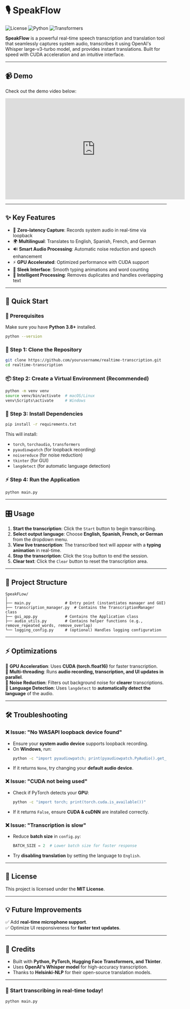 # 🎙️ SpeakFlow

![License](https://img.shields.io/badge/License-MIT-green.svg)
![Python](https://img.shields.io/badge/Python-3.8+-blue.svg)
![Transformers](https://img.shields.io/badge/HuggingFace-Transformers-yellow.svg)

**SpeakFlow** is a powerful real-time speech transcription and translation tool that seamlessly captures system audio, transcribes it using OpenAI's Whisper large-v3-turbo model, and provides instant translations. Built for speed with CUDA acceleration and an intuitive interface.

---

## 📹 Demo

Check out the demo video below:

<iframe width="560" height="315" src="https://www.youtube.com/embed/-lypvEV-zt4" frameborder="0" allowfullscreen></iframe>

---

## ✨ Key Features

- 🎯 **Zero-latency Capture**: Records system audio in real-time via loopback
- 🌍 **Multilingual**: Translates to English, Spanish, French, and German
- 🔊 **Smart Audio Processing**: Automatic noise reduction and speech enhancement
- ⚡ **GPU Accelerated**: Optimized performance with CUDA support
- 💫 **Sleek Interface**: Smooth typing animations and word counting
- 🧠 **Intelligent Processing**: Removes duplicates and handles overlapping text

---

## 🚀 Quick Start

### 📌 Prerequisites
Make sure you have **Python 3.8+** installed.

```bash
python --version
```

### 🔽 Step 1: Clone the Repository
```bash
git clone https://github.com/yourusername/realtime-transcription.git
cd realtime-transcription
```

### 📦 Step 2: Create a Virtual Environment (Recommended)
```bash
python -m venv venv
source venv/bin/activate  # macOS/Linux
venv\Scripts\activate     # Windows
```

### 🔧 Step 3: Install Dependencies
```bash
pip install -r requirements.txt
```

This will install:
- `torch`, `torchaudio`, `transformers`
- `pyaudiowpatch` (for loopback recording)
- `noisereduce` (for noise reduction)
- `tkinter` (for GUI)
- `langdetect` (for automatic language detection)

### ⚡ Step 4: Run the Application
```bash
python main.py
```

---

## 🎛️ Usage
1. **Start the transcription**: Click the `Start` button to begin transcribing.
2. **Select output language**: Choose **English, Spanish, French, or German** from the dropdown menu.
3. **View live transcription**: The transcribed text will appear with a **typing animation** in real-time.
4. **Stop the transcription**: Click the `Stop` button to end the session.
5. **Clear text**: Click the `Clear` button to reset the transcription area.

---

## 📁 Project Structure

```
SpeakFLow/
│
├── main.py               # Entry point (instantiates manager and GUI)
├── transcription_manager.py  # Contains the TranscriptionManager class
├── gui_app.py            # Contains the Application class
├── audio_utils.py        # Contains helper functions (e.g., remove_repeated_words, remove_overlap)
└── logging_config.py     # (optional) Handles logging configuration
```

---

## ⚡ Optimizations
🔹 **GPU Acceleration**: Uses **CUDA (torch.float16)** for faster transcription.  
🔹 **Multi-threading**: Runs **audio recording, transcription, and UI updates in parallel**.  
🔹 **Noise Reduction**: Filters out background noise for **clearer** transcriptions.  
🔹 **Language Detection**: Uses `langdetect` to **automatically detect the language** of the audio.  

---

## 🛠️ Troubleshooting

### ❌ Issue: "No WASAPI loopback device found"
- Ensure your **system audio device** supports loopback recording.
- On **Windows**, run:
  ```bash
  python -c "import pyaudiowpatch; print(pyaudiowpatch.PyAudio().get_default_wasapi_loopback())"
  ```
- If it returns `None`, try changing your **default audio device**.

### ❌ Issue: "CUDA not being used"
- Check if PyTorch detects your **GPU**:
  ```bash
  python -c "import torch; print(torch.cuda.is_available())"
  ```
- If it returns `False`, ensure **CUDA & cuDNN** are installed correctly.

### ❌ Issue: "Transcription is slow"
- Reduce **batch size** in `config.py`:
  ```python
  BATCH_SIZE = 2  # Lower batch size for faster response
  ```
- Try **disabling translation** by setting the language to `English`.

---

## 📜 License
This project is licensed under the **MIT License**.

---

## 💡 Future Improvements
✅ Add **real-time microphone support**.  
✅ Optimize UI responsiveness for **faster text updates**.  

---

## 🌟 Credits
- Built with **Python, PyTorch, Hugging Face Transformers, and Tkinter**.
- Uses **OpenAI's Whisper model** for high-accuracy transcription.
- Thanks to **Helsinki-NLP** for their open-source translation models.

---

### 🚀 **Start transcribing in real-time today!**
```bash
python main.py
```